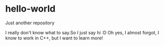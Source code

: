 # hello-world
Just another repository

I really don't know what to say.So I just say hi :D 
Oh yes, I almost forgot, I know to work in C++, but I want to learn more!
